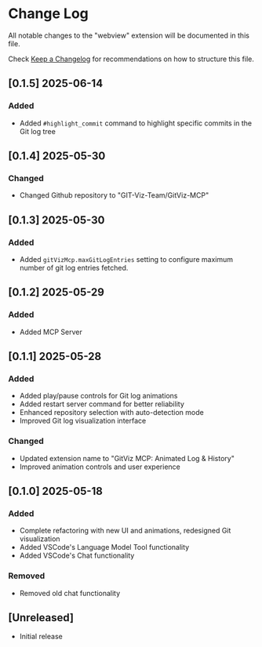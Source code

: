 # Change Log

All notable changes to the "webview" extension will be documented in this file.

Check [Keep a Changelog](http://keepachangelog.com/) for recommendations on how to structure this file.

## [0.1.5] 2025-06-14

### Added

- Added `#highlight_commit` command to highlight specific commits in the Git log tree

## [0.1.4] 2025-05-30

### Changed

- Changed Github repository to "GIT-Viz-Team/GitViz-MCP"

## [0.1.3] 2025-05-30

### Added

- Added `gitVizMcp.maxGitLogEntries` setting to configure maximum number of git log entries fetched.

## [0.1.2] 2025-05-29

### Added

- Added MCP Server

## [0.1.1] 2025-05-28

### Added

- Added play/pause controls for Git log animations
- Added restart server command for better reliability
- Enhanced repository selection with auto-detection mode
- Improved Git log visualization interface

### Changed

- Updated extension name to "GitViz MCP: Animated Log & History"
- Improved animation controls and user experience

## [0.1.0] 2025-05-18

### Added

- Complete refactoring with new UI and animations, redesigned Git visualization
- Added VSCode's Language Model Tool functionality
- Added VSCode's Chat functionality

### Removed

- Removed old chat functionality

## [Unreleased]

- Initial release
